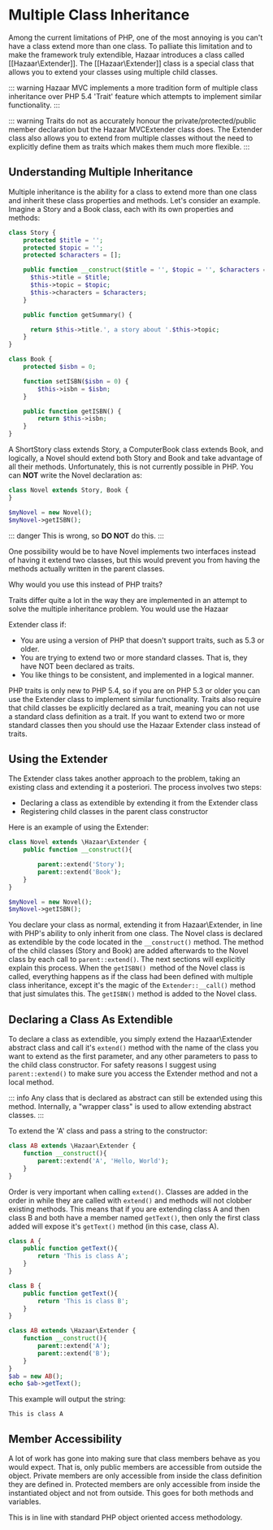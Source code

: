 # Multiple Class Inheritance

Among the current limitations of PHP, one of the most annoying is you can't have a class extend more than one class. To palliate this limitation and to make the framework truly extendible, Hazaar introduces a class called [[Hazaar\Extender]]. The [[Hazaar\Extender]] class is a special class that allows you to extend your classes using multiple child classes.

::: warning
Hazaar MVC implements a more tradition form of multiple class inheritance over PHP 5.4 'Trait' feature which attempts to implement similar functionality.
:::

::: warning
Traits do not as accurately honour the private/protected/public member declaration but the Hazaar MVCExtender class does. The Extender class also allows you to extend from multiple classes without the need to explicitly define them as traits which makes them much more flexible.
:::

## Understanding Multiple Inheritance

Multiple inheritance is the ability for a class to extend more than one class and inherit these class properties and methods. Let's consider an example. Imagine a Story and a Book class, each with its own properties and methods:

```php
class Story {
    protected $title = '';
    protected $topic = '';
    protected $characters = [];

    public function __construct($title = '', $topic = '', $characters = []) {
      $this->title = $title;
      $this->topic = $topic;
      $this->characters = $characters;
    }

    public function getSummary() {

      return $this->title.', a story about '.$this->topic;
    }
}

class Book {
    protected $isbn = 0;

    function setISBN($isbn = 0) {
        $this->isbn = $isbn;
    }

    public function getISBN() {
        return $this->isbn;
    }
}
```

A ShortStory class extends Story, a ComputerBook class extends Book, and logically, a Novel should extend both Story and Book and take advantage of all their methods. Unfortunately, this is not currently possible in PHP. You can **NOT** write the Novel declaration as:

```php
class Novel extends Story, Book {
}

$myNovel = new Novel();
$myNovel->getISBN();
```

::: danger
This is wrong, so <b>DO NOT</b> do this.
:::

One possibility would be to have Novel implements two interfaces instead of having it extend two classes, but this would prevent you from having the methods actually written in the parent classes.

Why would you use this instead of PHP traits?

Traits differ quite a lot in the way they are implemented in an attempt to solve the multiple inheritance problem. You would use the Hazaar 

Extender class if:

* You are using a version of PHP that doesn't support traits, such as 5.3 or older.
* You are trying to extend two or more standard classes. That is, they have NOT been declared as traits.
* You like things to be consistent, and implemented in a logical manner.

PHP traits is only new to PHP 5.4, so if you are on PHP 5.3 or older you can use the Extender class to implement similar functionality.
Traits also require that child classes be explicitly declared as a trait, meaning you can not use a standard class definition as a trait. If you want to extend two or more standard classes then you should use the Hazaar Extender class instead of traits.

## Using the Extender

The Extender class takes another approach to the problem, taking an existing class and extending it a posteriori. The process involves two steps:

* Declaring a class as extendible by extending it from the Extender class
* Registering child classes in the parent class constructor

Here is an example of using the Extender:

```php
class Novel extends \Hazaar\Extender {
    public function __construct(){

        parent::extend('Story');
        parent::extend('Book');
    }
}

$myNovel = new Novel();
$myNovel->getISBN();
```

You declare your class as normal, extending it from Hazaar\Extender, in line with PHP's ability to only inherit from one class. The Novel class is declared as extendible by the code located in the `__construct()` method. The method of the child classes (Story and Book) are added afterwards to the Novel class by each call to `parent::extend()`. The next sections will explicitly explain this process. When the `getISBN() `method of the Novel class is called, everything happens as if the class had been defined with multiple class inheritance, except it's the magic of the `Extender::__call()` method that just simulates this. The `getISBN()` method is added to the Novel class.

## Declaring a Class As Extendible

To declare a class as extendible, you simply extend the Hazaar\Extender abstract class and call it's `extend()` method with the name of the class you want to extend as the first parameter, and any other parameters to pass to the child class constructor. For safety reasons I suggest using `parent::extend()` to make sure you access the Extender method and not a local method.

::: info
Any class that is declared as abstract can still be extended using this method. Internally, a "wrapper class" is used to allow extending abstract classes.
:::

To extend the 'A' class and pass a string to the constructor:

```php
class AB extends \Hazaar\Extender {
    function __construct(){
        parent::extend('A', 'Hello, World');
    }
}
```

Order is very important when calling `extend()`. Classes are added in the order in while they are called with `extend()` and methods will not clobber existing methods. This means that if you are extending class A and then class B and both have a member named `getText()`, then only the first class added will expose it's `getText()` method (in this case, class A).

```php
class A {
    public function getText(){
        return 'This is class A';
    }
}

class B {
    public function getText(){
        return 'This is class B';
    }
}

class AB extends \Hazaar\Extender {
    function __construct(){
        parent::extend('A');
        parent::extend('B');
    }
}
$ab = new AB();
echo $ab->getText();
```

This example will output the string:

```
This is class A
```

## Member Accessibility

A lot of work has gone into making sure that class members behave as you would expect. That is, only public members are accessible from outside the object. Private members are only accessible from inside the class definition they are defined in. Protected members are only accessible from inside the instantiated object and not from outside. This goes for both methods and variables.

This is in line with standard PHP object oriented access methodology.